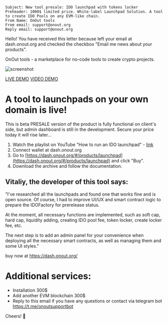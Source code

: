 ```
Subject: New tool presale: IDO launchpad with tokens locker
Preheader: 1000$ limited price. White-label Launchpad Solution. A tool to create IDO Pools on any EVM-like chain.
From Name: OnOut tools
From email: support@onout.org
Reply email: support@onout.org
```

Hello! You have received this letter because left your email at dash.onout.org and checked the checkbox "Email me news about your products".

OnOut tools - a marketplace for no-code tools to create crypto projects.

![screenshot](/images/launchpad_cc.png)

[LIVE DEMO](https://vitaliyshulik.github.io/launchpad)
[VIDEO DEMO](https://www.youtube.com/watch?v=jiJBoMpr5tQ&list=PLLtijyRvdwnYDfXZnpaFDe2KNBB4r0FmD&index=1)

# A tool to launchpads on your own domain is live!

This is beta PRESALE version of the product is fully functional on client's side, but admin dashboard is still in the development. Secure your price today it will rise later...

1. Watch the playlist on YouTube "How to run an IDO launchpad" - [link](https://www.youtube.com/playlist?list=PLLtijyRvdwnYDfXZnpaFDe2KNBB4r0FmD)
2. Connect wallet at dash.onout.org 
3. Go to [https://dash.onout.org/#/products/launchpad](https://dash.onout.org/#/products/launchpad) and click "Buy".
4. Download the archive and follow the documentation.

## Vitaliy, the developer of this tool says:
"I've researched all the launchpads and found one that works fine and is open source. Of course, I had to improve UI/UX and smart contract logic to prepare the IDOFactory for prerelease status.

At the moment, all necessary functions are implemented, such as soft cap, hard cap, liquidity adding, creating IDO pool fee, token locker, create locker fee, etc.

The next step is to add an admin panel for your convenience when deploying all the necessary smart contracts, as well as managing them and some UI styles."

buy now at https://dash.onout.org/

# Additional services:
- Installation 300$
- Add another EVM blockchain 300$
- Reply to this email if you have any questions or contact via telegram bot https://t.me/onoutsupportbot

Cheers! 🍂


